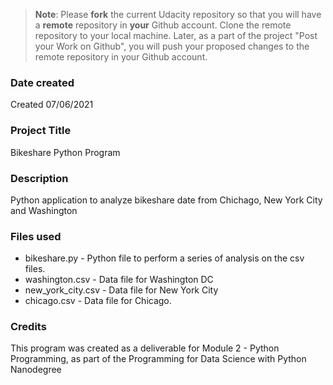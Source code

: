 >**Note**: Please **fork** the current Udacity repository so that you will have a **remote** repository in **your** Github account. Clone the remote repository to your local machine. Later, as a part of the project "Post your Work on Github", you will push your proposed changes to the remote repository in your Github account.

### Date created
Created 07/06/2021

### Project Title
Bikeshare Python Program

### Description
Python application to analyze bikeshare date from Chichago, New York City and Washington

### Files used
* bikeshare.py - Python file to perform a series of analysis on the csv files.
* washington.csv - Data file for Washington DC
* new_york_city.csv - Data file for New York City
* chicago.csv - Data file for Chicago.

### Credits
This program was created as a deliverable for Module 2 - Python Programming, as part of the Programming for Data Science with Python
Nanodegree

